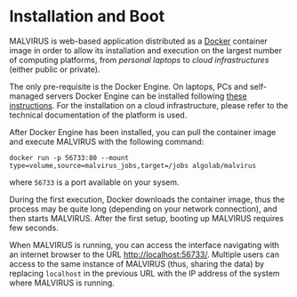 # Installation and Boot

MALVIRUS is web-based application distributed as a [Docker](https://www.docker.com/) container image in order to allow its installation and execution on the largest number of computing platforms, from _personal laptops_ to _cloud infrastructures_ (either public or private).

The only pre-requisite is the Docker Engine.
On laptops, PCs and self-managed servers Docker Engine can be installed following [these instructions](https://docs.docker.com/engine/install/).
For the installation on a cloud infrastructure, please refer to the technical documentation of the platform is used.

After Docker Engine has been installed, you can pull the container image and execute MALVIRUS with the following command:

```
docker run -p 56733:80 --mount type=volume,source=malvirus_jobs,target=/jobs algolab/malvirus
```

where `56733` is a port available on your sysem.

During the first execution, Docker downloads the container image, thus the process may be quite long (depending on your network connection), and then starts MALVIRUS.
After the first setup, booting up MALVIRUS requires few seconds.

When MALVIRUS is running, you can access the interface navigating with an internet browser to the URL [http://localhost:56733/](http://localhost:56733/).
Multiple users can access to the same instance of MALVIRUS (thus, sharing the data) by replacing `localhost` in the previous URL with the IP address of the system where MALVIRUS is running.
